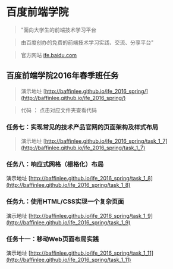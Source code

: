 # 百度前端学院

> "面向大学生的前端技术学习平台

> 由百度创办的免费的前端技术学习实践、交流、分享平台" 

> 官方网站 [ife.baidu.com](http://ife.baidu.com)

## 百度前端学院2016年春季班任务
> 演示地址 [http://baffinlee.github.io/ife_2016_spring/](http://baffinlee.github.io/ife_2016_spring/)

> 代码 ： 点击对应文件夹查看代码

### 任务七：实现常见的技术产品官网的页面架构及样式布局
> 演示地址 [http://baffinlee.github.io/ife_2016_spring/task_1_7](http://baffinlee.github.io/ife_2016_spring/task_1_7)

### 任务八：响应式网格（栅格化）布局
演示地址 [http://baffinlee.github.io/ife_2016_spring/task_1_8](http://baffinlee.github.io/ife_2016_spring/task_1_8)

### 任务九：使用HTML/CSS实现一个复杂页面
演示地址 [http://baffinlee.github.io/ife_2016_spring/task_1_9](http://baffinlee.github.io/ife_2016_spring/task_1_9)

### 任务十一：移动Web页面布局实践
演示地址 [http://baffinlee.github.io/ife_2016_spring/task_1_11](http://baffinlee.github.io/ife_2016_spring/task_1_11)
